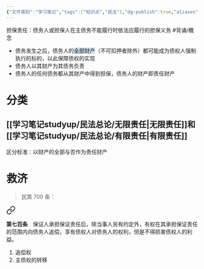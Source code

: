 ```yaml
---
{"文件类别":"学习笔记","tags":["知识点","民法"],"dg-publish":true,"aliases":["一般担保"],"permalink":"/学习笔记studyup/民法总论/担保责任/","dgPassFrontmatter":true,"created":"2024-10-24T08:58:12.994+08:00","updated":"2024-11-07T09:30:42.878+08:00"}
---
```


担保责任：债务人或担保人在主债务不能履行时依法应履行的担保义务 #背诵/概念 
- 债务发生之后，债务人的<span style="background:rgba(160, 204, 246, 0.55)">全部财产</span>（不可扣押者除外）都可能成为债权人强制执行的标的，以此保障债权的实现
- 债务人以其财产为其债务负责
- 债务人的任何债务都从其财产中得到担保，债务人的财产即责任财产
# 分类
## [[学习笔记studyup/民法总论/无限责任\|无限责任]]和[[学习笔记studyup/民法总论/有限责任\|有限责任]]
区分标准：以财产的全部与否作为责任财产
# 救济
>民第 700 条：
<div class="transclusion internal-embed is-loaded"><a class="markdown-embed-link" href="/////#t700" aria-label="Open link"><svg xmlns="http://www.w3.org/2000/svg" width="24" height="24" viewBox="0 0 24 24" fill="none" stroke="currentColor" stroke-width="2" stroke-linecap="round" stroke-linejoin="round" class="svg-icon lucide-link"><path d="M10 13a5 5 0 0 0 7.54.54l3-3a5 5 0 0 0-7.07-7.07l-1.72 1.71"></path><path d="M14 11a5 5 0 0 0-7.54-.54l-3 3a5 5 0 0 0 7.07 7.07l1.71-1.71"></path></svg></a><div class="markdown-embed">



**第七百条**　保证人承担保证责任后，除当事人另有约定外，有权在其承担保证责任的范围内向债务人追偿，享有债权人对债务人的权利，但是不得损害债权人的利益。 

</div></div>


1. 追偿权
2. 主债权的转移
